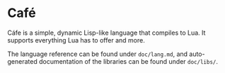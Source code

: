 Café
====

Cáfe is a simple, dynamic Lisp-like language that compiles to Lua. It supports everything Lua has to offer and more.

The language reference can be found under `doc/lang.md`, and auto-generated documentation of the libraries can be found under `doc/libs/`.
